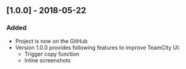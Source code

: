 ## [1.0.0] - 2018-05-22
### Added
- Project is now on the GitHub
- Version 1.0.0 provides following features to improve TeamCity UI:
  - Trigger copy function
  - Inline screenshots
